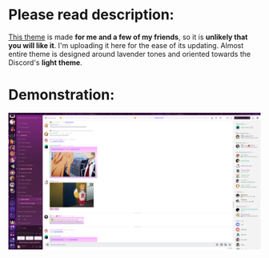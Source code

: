 # Please read description:
[This theme](https://raw.githubusercontent.com/Japanese-Schoolgirl/DiscordTheme-LightLavenderChaos/main/LightLavenderChaos.theme.css) is made **for me and a few of my friends**, so it is **unlikely that you will like it**. I'm uploading it here for the ease of its updating. Almost entire theme is designed around lavender tones and oriented towards the Discord's **light theme**.<br />
# Demonstration:
![Demonstration](https://raw.githubusercontent.com/Japanese-Schoolgirl/DiscordTheme-LightLavenderChaos/main/Previews/Demonstration.png)